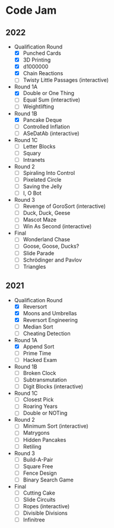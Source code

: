 # Code Jam

## 2022

- Qualification Round
  - [x] Punched Cards
  - [x] 3D Printing
  - [x] d1000000
  - [x] Chain Reactions
  - [ ] Twisty Little Passages (interactive)
- Round 1A
  - [x] Double or One Thing
  - [ ] Equal Sum (interactive)
  - [ ] Weightlifting
- Round 1B
  - [x] Pancake Deque
  - [ ] Controlled Inflation
  - [ ] ASeDatAb (interactive)
- Round 1C
  - [ ] Letter Blocks
  - [ ] Squary
  - [ ] Intranets
- Round 2
  - [ ] Spiraling Into Control
  - [ ] Pixelated Circle
  - [ ] Saving the Jelly
  - [ ] I, O Bot
- Round 3
  - [ ] Revenge of GoroSort (interactive)
  - [ ] Duck, Duck, Geese
  - [ ] Mascot Maze
  - [ ] Win As Second (interactive)
- Final
  - [ ] Wonderland Chase
  - [ ] Goose, Goose, Ducks?
  - [ ] Slide Parade
  - [ ] Schrödinger and Pavlov
  - [ ] Triangles

## 2021

- Qualification Round
  - [x] Reversort
  - [x] Moons and Umbrellas
  - [x] Reversort Engineering
  - [ ] Median Sort
  - [ ] Cheating Detection
- Round 1A
  - [x] Append Sort
  - [ ] Prime Time
  - [ ] Hacked Exam
- Round 1B
  - [ ] Broken Clock
  - [ ] Subtransmutation
  - [ ] Digit Blocks (interactive)
- Round 1C
  - [ ] Closest Pick
  - [ ] Roaring Years
  - [ ] Double or NOTing
- Round 2
  - [ ] Minimum Sort (interactive)
  - [ ] Matrygons
  - [ ] Hidden Pancakes
  - [ ] Retiling
- Round 3
  - [ ] Build-A-Pair
  - [ ] Square Free
  - [ ] Fence Design
  - [ ] Binary Search Game
- Final
  - [ ] Cutting Cake
  - [ ] Slide Circuits
  - [ ] Ropes (interactive)
  - [ ] Divisible Divisions
  - [ ] Infinitree
